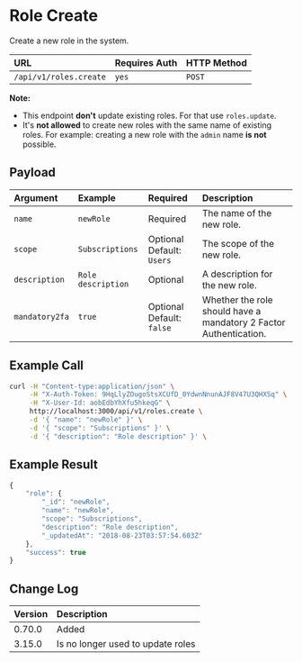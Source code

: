 # Role Create

Create a new role in the system.

| URL | Requires Auth | HTTP Method |
| :--- | :--- | :--- |
| `/api/v1/roles.create` | `yes` | `POST` |

**Note:**

* This endpoint **don't** update existing roles. For that use `roles.update`.
* It's **not allowed** to create new roles with the same name of existing roles. For example: creating a new role with the `admin` name **is not** possible.

## Payload

| Argument | Example | Required | Description |
| :--- | :--- | :--- | :--- |
| `name` | `newRole` | Required | The name of the new role. |
| `scope` | `Subscriptions` | Optional   Default: `Users` | The scope of the new role. |
| `description` | `Role description` | Optional | A description for the new role. |
| `mandatory2fa` | `true` | Optional Default: `false` | Whether the role should have a mandatory 2 Factor Authentication. |


## Example Call

```bash
curl -H "Content-type:application/json" \
     -H "X-Auth-Token: 9HqLlyZOugoStsXCUfD_0YdwnNnunAJF8V47U3QHXSq" \
     -H "X-User-Id: aobEdbYhXfu5hkeqG" \
     http://localhost:3000/api/v1/roles.create \
     -d '{ "name": "newRole" }' \
     -d '{ "scope": "Subscriptions" }' \
     -d '{ "description": "Role description" }' \
```

## Example Result

```javascript
{
    "role": {
        "_id": "newRole",
        "name": "newRole",
        "scope": "Subscriptions",
        "description": "Role description",
        "_updatedAt": "2018-08-23T03:57:54.603Z"
    },
    "success": true
}
```

## Change Log

| Version | Description |
| :--- | :--- |
| 0.70.0 | Added |
| 3.15.0 | Is no longer used to update roles |

